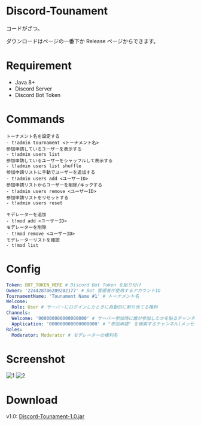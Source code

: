 # Discord-Tounament
コードがざつ。

ダウンロードはページの一番下か Release ページからできます。

# Requirement
- Java 8+
- Discord Server
- Discord Bot Token

# Commands
```
トーナメント名を設定する
- t!admin tournament <トーナメント名>
参加申請しているユーザーを表示する
- t!admin users list
参加申請しているユーザーをシャッフルして表示する
- t!admin users list shuffle
参加申請リストに手動でユーザーを追加する
- t!admin users add <ユーザーID>
参加申請リストからユーザーを削除/キックする
- t!admin users remove <ユーザーID>
参加申請リストをリセットする
- t!admin users reset

モデレーターを追加
- t!mod add <ユーザーID>
モデレーターを削除
- t!mod remove <ユーザーID>
モデレーターリストを確認
- t!mod list
```

# Config
```Yaml
Token: BOT_TOKEN_HERE # Discord Bot Token を貼り付け
Owner: '224428706209202177' # Bot 管理者が使用するアカウントID
TournamentName: 'Tounament Name #1' # トーナメント名
Welcome:
  Role: User # サーバーにログインしたときに自動的に割り当てる権利
Channels:
  Welcome: '000000000000000000' # サーバー参加時に誰が参加したかを貼るチャンネル
  Application: '000000000000000000' # "参加申請" を検索するチャンネル(メッセージ受信時)
Roles:
  Moderator: Moderator # モデレーターの権利名
```

# Screenshot
![1](https://i.gyazo.com/fdaafe2a0ca6227326c06a022a7101be.png "1")
![2](https://i.gyazo.com/386bd1e5e60e2ad9da5506355d5e2e10.png "2")

# Download
v1.0: [Discord-Tounament-1.0.jar](https://github.com/SimplyRin/Discord-Tounament/releases/download/1.0/Discord-Tounament-1.0.jar)
